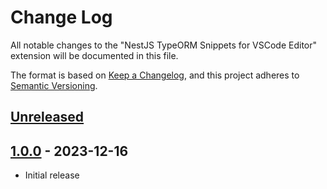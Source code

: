 # Change Log

All notable changes to the "NestJS TypeORM Snippets for VSCode Editor" extension will be documented in this file.

The format is based on [Keep a Changelog](https://keepachangelog.com/en/1.0.0/),
and this project adheres to [Semantic Versioning](https://semver.org/spec/v2.0.0.html).

## [Unreleased]

## [1.0.0] - 2023-12-16

- Initial release

[unreleased]: https://github.com/ManuelGil/vscode-nestjs-mikroorm-snippets/compare/v1.1.0...HEAD
[1.0.0]: https://github.com/ManuelGil/vscode-nestjs-mikroorm-snippets/releases/tag/v1.0.0
